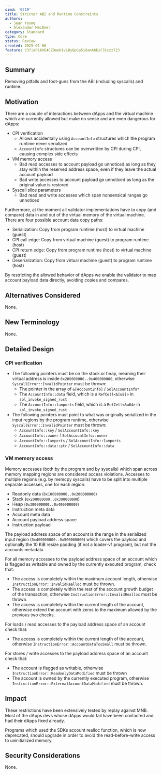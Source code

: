 ```yaml
---
simd: '0219'
title: Stricter ABI and Runtime Constraints
authors:
  - Sean Young
  - Alexander Meißner
category: Standard
type: Core
status: Review
created: 2025-01-06
feature: C37iaPi6VE4CZDueU1vL8y6pGp5i8amAbEsF31xzz723
---
```


## Summary

Removing pitfalls and foot-guns from the ABI (including syscalls) and runtime.

## Motivation

There are a couple of interactions between dApps and the virtual machine which
are currently allowed but make no sense and are even dangerous for dApps:

- CPI verification
  - Allows accidentally using `AccountInfo` structures which the program
  runtime never serialized
  - `AccountInfo` structures can be overwritten by CPI during CPI, causing
  complex side effects
- VM memory access
  - Bad read accesses to account payload go unnoticed as long as they stay
  within the reserved address space, even if they leave the actual account
  payload
  - Bad write accesses to account payload go unnoticed as long as the original
  value is restored
- Syscall slice parameters
  - Bad read and write accesses which span nonsensical ranges go unnoticed

Furthermore, at the moment all validator implementations have to copy
(and compare) data in and out of the virtual memory of the virtual machine.
There are four possible account data copy paths:

- Serialization: Copy from program runtime (host) to virtual machine (guest)
- CPI call edge: Copy from virtual machine (guest) to program runtime (host)
- CPI return edge: Copy from program runtime (host) to virtual machine (guest)
- Deserialization: Copy from virtual machine (guest) to program runtime (host)

By restricting the allowed behavior of dApps we enable the validator to map
account payload data directly, avoiding copies and compares.

## Alternatives Considered

None.

## New Terminology

None.

## Detailed Design

### CPI verification

- The following pointers must be on the stack or heap,
meaning their virtual address is inside `0x200000000..0x400000000`,
otherwise `SyscallError::InvalidPointer` must be thrown:
  - The pointer in the array of `&[AccountInfo]` / `SolAccountInfo*`
  - The `AccountInfo::data` field,
  which is a `RefCell<&[u8]>` in `sol_invoke_signed_rust`
  - The `AccountInfo::lamports` field,
  which is a `RefCell<&u64>` in `sol_invoke_signed_rust`
- The following pointers must point to what was originally serialized in the
input regions by the program runtime,
otherwise `SyscallError::InvalidPointer` must be thrown:
  - `AccountInfo::key` / `SolAccountInfo::key`
  - `AccountInfo::owner` / `SolAccountInfo::owner`
  - `AccountInfo::lamports` / `SolAccountInfo::lamports`
  - `AccountInfo::data::ptr` / `SolAccountInfo::data`

### VM memory access

Memory accesses (both by the program and by syscalls) which span across memory
mapping regions are considered access violations. Accesses to multiple regions
(e.g. by memcpy syscalls) have to be split into multiple separate accesses,
one for each region:

- Readonly data (`0x100000000..0x200000000`)
- Stack (`0x200000000..0x300000000`)
- Heap (`0x300000000..0x400000000`)
- Instruction meta data
- Account meta data
- Account payload address space
- Instruction payload

The payload address space of an account is the range in the serialized input
region (`0x400000000..0x500000000`) which covers the payload and optionally the
10 KiB resize padding (if not a loader-v1 program), but not the accounts
metadata.

For all memory accesses to the payload address space of an account which is
flagged as writable and owned by the currently executed program, check that:

- The access is completely within the maximum account length,
otherwise `InstructionError::InvalidRealloc` must be thrown.
- The access is completely within the rest of the account growth budget of the
transaction, otherwise `InstructionError::InvalidRealloc` must be thrown.
- The access is completely within the current length of the account,
otherwise extend the account with zeros to the maximum allowed by the previous
two checks.

For loads / read accesses to the payload address space of an account check
that:

- The access is completely within the current length of the account,
otherwise `InstructionError::AccountDataTooSmall` must be thrown.

For stores / write accesses to the payload address space of an account check
that:

- The account is flagged as writable,
otherwise `InstructionError::ReadonlyDataModified` must be thrown
- The account is owned by the currently executed program,
otherwise `InstructionError::ExternalAccountDataModified` must be thrown.

## Impact

These restrictions have been extensively tested by replay against MNB.
Most of the dApps devs whose dApps would fail have been contacted and had
their dApps fixed already.

Programs which used the SDKs account realloc function, which is now deprecated,
should upgrade in order to avoid the read-before-write access to uninitialized
memory.

## Security Considerations

None.
